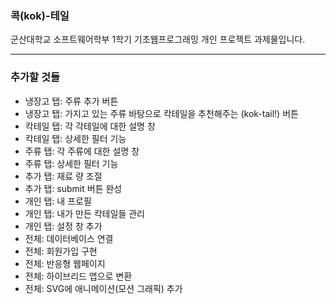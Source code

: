 ### 콕(kok)-테일

군산대학교 소프트웨어학부 1학기 기초웹프로그래밍 개인 프로젝트 과제물입니다.

---

### 추가할 것들

- 냉장고 탭: 주류 추가 버튼
- 냉장고 탭: 가지고 있는 주류 바탕으로 칵테일을 추천해주는 (kok-tail!) 버튼
- 칵테일 탭: 각 각테일에 대한 설명 창
- 칵테일 탭: 상세한 필터 기능
- 주류 탭: 각 주류에 대한 설명 창
- 주류 탭: 상세한 필터 기능
- 추가 탭: 재료 량 조절
- 추가 탭: submit 버튼 완성
- 개인 탭: 내 프로필
- 개인 탭: 내가 만든 칵테일들 관리
- 개인 탭: 설정 창 추가
- 전체: 데이터베이스 연결
- 전체: 회원가입 구현
- 전체: 반응형 웹페이지
- 전체: 하이브리드 앱으로 변환
- 전체: SVG에 애니메이션(모션 그래픽) 추가